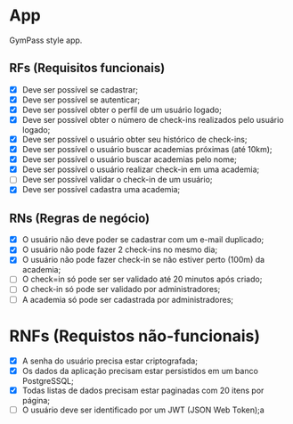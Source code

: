 # App

GymPass style app.

## RFs (Requisitos funcionais)

- [x] Deve ser possível se cadastrar;
- [x] Deve ser possível se autenticar;
- [x] Deve ser possível obter o perfil de um usuário logado;
- [x] Deve ser possível obter o número de check-ins realizados pelo usuário logado;
- [x] Deve ser possível o usuário obter seu histórico de check-ins;
- [x] Deve ser possível o usuário buscar academias próximas (até 10km);
- [x] Deve ser possível o usuário buscar academias pelo nome;
- [X] Deve ser possível o usuário realizar check-in em uma academia;
- [ ] Deve ser possível validar o check-in de um usuário;
- [X] Deve ser possível cadastra uma academia;

## RNs (Regras de negócio)

- [x] O usuário não deve poder se cadastrar com um e-mail duplicado;
- [x] O usuário não pode fazer 2 check-ins no mesmo dia;
- [x] O usuário não pode fazer check-in se não estiver perto (100m) da academia;
- [ ] O check=in só pode ser ser validado até 20 minutos após criado;
- [ ] O check-in  só pode ser validado por administradores;
- [ ] A academia só pode ser cadastrada por administradores;

# RNFs (Requistos não-funcionais)

- [x] A senha do usuário precisa estar criptografada;
- [x] Os dados da aplicação precisam estar persistidos em um banco PostgreSSQL;
- [x] Todas listas de dados precisam estar paginadas com 20 itens por página;
- [ ] O usuário deve ser identificado por um JWT (JSON Web Token);a